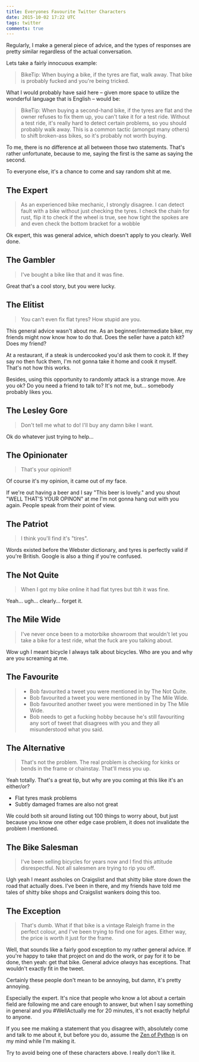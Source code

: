 ```yaml
---
title: Everyones Favourite Twitter Characters
date: 2015-10-02 17:22 UTC
tags: twitter
comments: true
---
```


Regularly, I make a general piece of advice, and the types of responses are pretty similar regardless of the actual conversation.

Lets take a fairly innocuous example: 

> BikeTip: When buying a bike, if the tyres are flat, walk away. That bike is probably fucked and you're being tricked.

What I would probably have said here – given more space to utilize the wonderful language that is English – would be:

> BikeTip: When buying a second-hand bike, if the tyres are flat and the owner refuses to fix them up, you can't take it for a test ride. Without a test ride, it's really hard to detect certain problems, so you should probably walk away. This is a common tactic (amongst many others) to shift broken-ass bikes, so it's probably not worth buying.

To me, there is no difference at all between those two statements. That's rather unfortunate, because to me, saying the first is the same as saying the second. 

To everyone else, it's a chance to come and say random shit at me.

## The Expert

> As an experienced bike mechanic, I strongly disagree. I can detect fault with a bike without just checking the tyres. I check the chain for rust, flip it to check if the wheel is true, see how tight the spokes are and even check the bottom bracket for a wobble

Ok expert, this was general advice, which doesn't apply to you clearly. Well done. 

## The Gambler

> I've bought a bike like that and it was fine. 

Great that's a cool story, but you were lucky.

## The Elitist

> You can't even fix flat tyres? How stupid are you.

This general advice wasn't about me. As an beginner/intermediate biker, my friends might now know how to do that. Does the seller have a patch kit? Does my friend? 

At a restaurant, if a steak is undercooked you'd ask them to cook it. If they say no then fuck them, I'm not gonna take it home and cook it myself. That's not how this works.

Besides, using this opportunity to randomly attack is a strange move. Are you ok? Do you need a friend to talk to? It's not me, but... somebody probably likes you.

## The Lesley Gore

> Don't tell me what to do! I'll buy any damn bike I want.

Ok do whatever just trying to help...

## The Opinionater

> That's your opinion!!

Of course it's my opinion, it came out of _my_ face. 

If we're out having a beer and I say "This beer is lovely." and you shout "WELL THAT'S YOUR OPINON" at me I'm not gonna hang out with you again. People speak from their point of view.

## The Patriot

> I think you'll find it's "tires".

Words existed before the Webster dictionary, and tyres is perfectly valid if you're British. Google is also a thing if you're confused.

## The Not Quite

> When I got my bike online it had flat tyres but tbh it was fine.

Yeah... ugh... clearly... forget it.

## The Mile Wide

> I've never once been to a motorbike showroom that wouldn't let you take a bike for a test ride, what the fuck are you talking about.

Wow ugh I meant bicycle I always talk about bicycles. Who are you and why are you screaming at me.

## The Favourite

> - Bob favourited a tweet you were mentioned in by The Not Quite.
> - Bob favourited a tweet you were mentioned in by The Mile Wide.
> - Bob favourited another tweet you were mentioned in by The Mile Wide.
> - Bob needs to get a fucking hobby because he's still favouriting any sort of tweet that disagrees with you and they all misunderstood what you said.

## The Alternative

> That's not the problem. The real problem is checking for kinks or bends in the frame or chainstay. That'll mess you up.

Yeah totally. That's a great tip, but why are you coming at this like it's an either/or? 

- Flat tyres mask problems
- Subtly damaged frames are also not great

We could both sit around listing out 100 things to worry about, but just because you know one other edge case problem, it does not invalidate the problem I mentioned.

## The Bike Salesman

> I've been selling bicycles for years now and I find this attitude disrespectful. Not all salesmen are trying to rip you off.

Ugh yeah I meant assholes on Craigslist and that shitty bike store down the road that actually does. I've been in there, and my friends have told me tales of shitty bike shops and Craigslist wankers doing this too.

## The Exception

> That's dumb. What if that bike is a vintage Raleigh frame in the perfect colour, and I've been trying to find one for ages. Either way, the price is worth it just for the frame.

Well, that sounds like a fairly good exception to my rather general advice. If you're happy to take that project on and do the work, or pay for it to be done, then yeah: get that bike. General advice _always_ has exceptions. That wouldn't exactly fit in the tweet.


Certainly these people don't mean to be annoying, but damn, it's pretty annoying.  

Especially the expert. It's nice that people who know a lot about a certain field are following me and care enough to answer, but when I say something in general and you #WellActually me for 20 minutes, it's not exactly helpful to anyone.

If you see me making a statement that you disagree with, absolutely come and talk to me about it, but before you do, assume the [Zen of Python](https://www.python.org/dev/peps/pep-0020/) is on my mind while I'm making it.

Try to avoid being one of these characters above. I really don't like it. 
